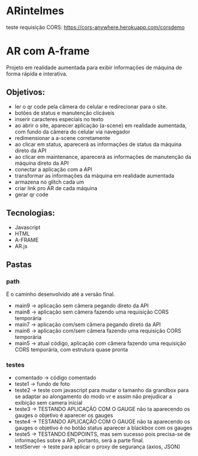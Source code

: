 # ARintelmes
teste requisição CORS: https://cors-anywhere.herokuapp.com/corsdemo

# AR com A-frame
Projeto em realidade aumentada para exibir informações de máquina de forma rápida e interativa.

## Objetivos:
- ler o qr code pela câmera do celular e redirecionar para o site.
- botões de status e manutenção clicáveis
- inserir caracteres especiais no texto
- ao abrir o site, aparecer aplicação (a-scene) em realidade aumentada, com fundo da câmera do celular via navegador
- redimensionar a a-scene corretamente
- ao clicar em status, aparecerá as informações de status da máquina direto da API
- ao clicar em maintenance, aparecerá as informações de manutenção da máquina direto da API
- conectar a aplicação com a API
- transformar as informações da máquina em realidade aumentada
- armazena no glitch cada um
- criar link pro AR de cada máquina
- gerar qr code

## Tecnologias:
- Javascript
- HTML
- A-FRAME
- AR.js

## Pastas

### path
É o caminho desenvolvido até a versão final.
- main9 → aplicação sem câmera pegando direto da API
- main8 → aplicação sem câmera fazendo uma requisição CORS temporária
- main7 → aplicação com/sem câmera pegando direto da API
- main6 → aplicação com/sem câmera fazendo uma requisição CORS temporária
- main5 → atual código, aplicação com câmera fazendo uma requisição CORS temporária, com estrutura quase pronta

### testes
- comentado → código comentado
- teste1 → fundo de foto
- teste2 → teste com javascript para mudar o tamanho da grandbox para se adaptar ao alongamento do modo vr e assim não prejudicar a exibição sem camera inicial
- teste3 → TESTANDO APLICAÇÃO COM O GAUGE não ta aparecendo os gauges o objetivo é aparecer os gauges
- teste4 → TESTANDO APLICAÇÃO COM O GAUGE não ta aparecendo os gauges o objetivo é no botão status aparecer a blackbox com os gauges
- teste5 → TESTANDO ENDPOINTS, mas sem sucesso pois precisa-se de informações sobre a API, portanto, será a parte final.
- testServer → teste para aplicar o proxy de segurança (axios, JSON)

<!-- ## Bibliotecas:

- npm i express
- npm init -y
- npm config set strict-ssl false
- npm install express axios
- node proxy.js -->

<!-- api numero
fetch("https://www.random.org/integers/?num=1&min=0&max=1000&col=1&base=10&format=plain&rnd=new")
 -->